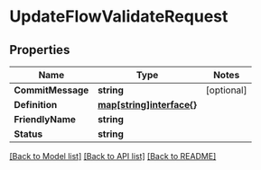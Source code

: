 # UpdateFlowValidateRequest

## Properties
Name | Type | Notes
------------ | ------------- | -------------
**CommitMessage** | **string** | [optional] 
**Definition** | [**map[string]interface{}**](.md) | 
**FriendlyName** | **string** | 
**Status** | **string** | 

[[Back to Model list]](../README.md#documentation-for-models) [[Back to API list]](../README.md#documentation-for-api-endpoints) [[Back to README]](../README.md)


